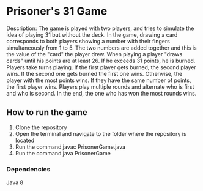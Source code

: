 # Prisoner's 31 Game
Description:
The game is played with two players, and tries to simulate the idea of playing 31 but without the deck. In the game, drawing a card corresponds to both players showing a number with their fingers simultaneously from 1 to 5. The two numbers are added together and this is the value of the "card" the player drew. When playing a player "draws cards" until his points are at least 26. If he exceeds 31 points, he is burned. Players take turns playing. If the first player gets burned, the second player wins. If the second one gets burned the first one wins. Otherwise, the player with the most points wins. If they have the same number of points, the first player wins. Players play multiple rounds and alternate who is first and who is second. In the end, the one who has won the most rounds wins.

## How to run the game
1. Clone the repository
2. Open the terminal and navigate to the folder where the repository is located
3. Run the command javac PrisonerGame.java
4. Run the command java PrisonerGame

### Dependencies
Java 8
